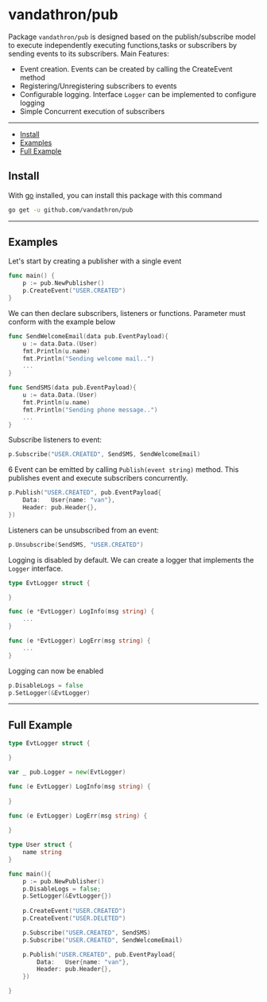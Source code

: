 # vandathron/pub

Package `vandathron/pub` is designed based on the publish/subscribe model to 
execute independently executing functions,tasks or subscribers by sending events to its subscribers. 
Main Features:

* Event creation. Events can be created by calling the CreateEvent method
* Registering/Unregistering subscribers to events
* Configurable logging. Interface `Logger` can be implemented to configure logging
* Simple Concurrent execution of subscribers

---

* [Install](#install)
* [Examples](#examples)
* [Full Example](#full-example)

## Install

With [go](https://go.dev/doc/install) installed, you can install this package with this command

```sh
go get -u github.com/vandathron/pub
```

---
## Examples

Let's start by creating a publisher with a single event

```go
func main() {
	p := pub.NewPublisher()
	p.CreateEvent("USER.CREATED")
}
```

We can then declare subscribers, listeners or functions. Parameter must conform with the example below
```go
func SendWelcomeEmail(data pub.EventPayload){
    u := data.Data.(User)
    fmt.Println(u.name)
    fmt.Println("Sending welcome mail..")
    ...
}

func SendSMS(data pub.EventPayload){
    u := data.Data.(User)
    fmt.Println(u.name)
    fmt.Println("Sending phone message..")
    ...
}
```
Subscribe listeners to event:
```go
p.Subscribe("USER.CREATED", SendSMS, SendWelcomeEmail)
 ```
6
Event can be emitted by calling `Publish(event string)` method. This publishes event and execute subscribers concurrently.

```go
p.Publish("USER.CREATED", pub.EventPayload{
    Data:   User{name: "van"},
    Header: pub.Header{},
})
```

Listeners can be unsubscribed from an event:
```go
p.Unsubscribe(SendSMS, "USER.CREATED")
```
Logging is disabled by default. We can create a logger that implements the `Logger` interface.

```go
type EvtLogger struct {

}

func (e *EvtLogger) LogInfo(msg string) {
    ...
}

func (e *EvtLogger) LogErr(msg string) {
    ...
}
```

Logging can now be enabled 
```go
p.DisableLogs = false
p.SetLogger(&EvtLogger)
```
---
## Full Example

```go
type EvtLogger struct {

}

var _ pub.Logger = new(EvtLogger)

func (e EvtLogger) LogInfo(msg string) {
   
}

func (e EvtLogger) LogErr(msg string) {
    
}

type User struct {
    name string
}

func main(){
	p := pub.NewPublisher()
	p.DisableLogs = false;
	p.SetLogger(&EvtLogger{})
	
	p.CreateEvent("USER.CREATED")
	p.CreateEvent("USER.DELETED")

	p.Subscribe("USER.CREATED", SendSMS)
    p.Subscribe("USER.CREATED", SendWelcomeEmail)

	p.Publish("USER.CREATED", pub.EventPayload{
		Data:   User{name: "van"},
		Header: pub.Header{},
	})

}
```